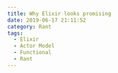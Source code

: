 ```yaml
---
title: Why Elixir looks promising
date: 2019-06-17 21:11:52
category: Rant
tags: 
  - Elixir
  - Actor Model
  - Functional
  - Rant
---
```

